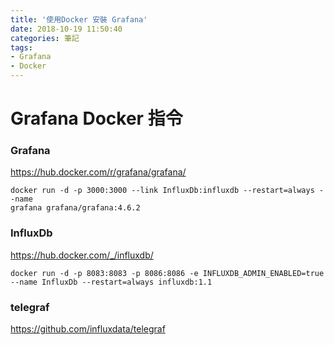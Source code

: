 ```yaml
---
title: '使用Docker 安裝 Grafana'
date: 2018-10-19 11:50:40
categories: 筆記
tags: 
- Grafana
- Docker
---
```


# Grafana Docker 指令

### Grafana
https://hub.docker.com/r/grafana/grafana/

```
docker run -d -p 3000:3000 --link InfluxDb:influxdb --restart=always --name 
grafana grafana/grafana:4.6.2
```
### InfluxDb
https://hub.docker.com/_/influxdb/

```
docker run -d -p 8083:8083 -p 8086:8086 -e INFLUXDB_ADMIN_ENABLED=true --name InfluxDb --restart=always influxdb:1.1
```
###  telegraf
https://github.com/influxdata/telegraf

